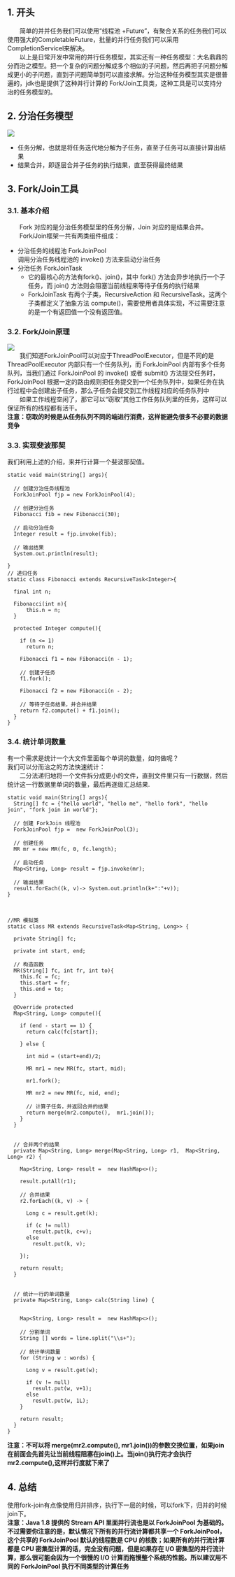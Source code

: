 ## 1. 开头  
&emsp;&emsp;简单的并并任务我们可以使用“线程池 +Future”，有聚合关系的任务我们可以使用强大的CompletableFuture，批量的并行任务我们可以采用CompletionServicel来解决。  
&emsp;&emsp;以上是日常开发中常用的并行任务模型，其实还有一种任务模型：大名鼎鼎的分而治之模型。把一个复杂的问题分解成多个相似的子问题，然后再把子问题分解成更小的子问题，直到子问题简单到可以直接求解。分治这种任务模型其实是很普遍的，jdk也是提供了这种并行计算的 Fork/Join工具类，这种工具是可以支持分治的任务模型的。  

## 2. 分治任务模型
![](分治任务模型.png)  
* 任务分解，也就是将任务迭代地分解为子任务，直至子任务可以直接计算出结果
* 结果合并，即逐层合并子任务的执行结果，直至获得最终结果


## 3. Fork/Join工具

### 3.1. 基本介绍
&emsp;&emsp;Fork 对应的是分治任务模型里的任务分解，Join 对应的是结果合并。  
&emsp;&emsp;Fork/Join框架一共有两类组件组成：
* 分治任务的线程池 ForkJoinPool  
  调用分治任务线程池的 invoke() 方法来启动分治任务
* 分治任务 ForkJoinTask
  * 它的最核心的方法有fork()、join()，其中 fork() 方法会异步地执行一个子任务，而 join() 方法则会阻塞当前线程来等待子任务的执行结果
  * ForkJoinTask 有两个子类，RecursiveAction 和 RecursiveTask。这两个子类都定义了抽象方法 compute()，需要使用者具体实现，不过需要注意的是一个有返回值一个没有返回值。




### 3.2. Fork/Join原理  
![](fork-join原理.png)  
&emsp;&emsp;我们知道ForkJoinPool可以对应于ThreadPoolExecutor，但是不同的是ThreadPoolExecutor 内部只有一个任务队列，而 ForkJoinPool 内部有多个任务队列，当我们通过 ForkJoinPool 的 invoke() 或者 submit() 方法提交任务时，ForkJoinPool 根据一定的路由规则把任务提交到一个任务队列中，如果任务在执行过程中会创建出子任务，那么子任务会提交到工作线程对应的任务队列中  
&emsp;&emsp;如果工作线程空闲了，那它可以“窃取”其他工作任务队列里的任务，这样可以保证所有的线程都有活干。  
**注意：窃取的时候是从任务队列不同的端进行消费，这样能避免很多不必要的数据竞争**

### 3.3. 实现斐波那契
我们利用上述的介绍，来并行计算一个斐波那契值。
```
static void main(String[] args){
  
  // 创建分治任务线程池  
  ForkJoinPool fjp = new ForkJoinPool(4);

  // 创建分治任务
  Fibonacci fib = new Fibonacci(30);   
  
  // 启动分治任务  
  Integer result = fjp.invoke(fib);

  // 输出结果  
  System.out.println(result);

}
// 递归任务
static class Fibonacci extends RecursiveTask<Integer>{
 
  final int n;
 
  Fibonacci(int n){
      this.n = n;
  }
  
  protected Integer compute(){

    if (n <= 1)
      return n;
    
    Fibonacci f1 = new Fibonacci(n - 1);

    // 创建子任务  
    f1.fork();

    Fibonacci f2 = new Fibonacci(n - 2);

    // 等待子任务结果，并合并结果  
    return f2.compute() + f1.join();
  }
}
```

### 3.4. 统计单词数量  
有一个需求是统计一个大文件里面每个单词的数量，如何做呢？  
我们可以分而治之的方法快速统计：    
&emsp;&emsp;二分法递归地将一个文件拆分成更小的文件，直到文件里只有一行数据，然后统计这一行数据里单词的数量，最后再逐级汇总结果.
```
static void main(String[] args){
  String[] fc = {"hello world", "hello me", "hello fork", "hello join", "fork join in world"};
  
  // 创建 ForkJoin 线程池    
  ForkJoinPool fjp =  new ForkJoinPool(3);
  
  // 创建任务    
  MR mr = new MR(fc, 0, fc.length);  

  // 启动任务    
  Map<String, Long> result = fjp.invoke(mr);
  
  // 输出结果    
  result.forEach((k, v)-> System.out.println(k+":"+v));
}



//MR 模拟类
static class MR extends RecursiveTask<Map<String, Long>> {
 
  private String[] fc;
 
  private int start, end;
 
  // 构造函数
  MR(String[] fc, int fr, int to){
    this.fc = fc;
    this.start = fr;
    this.end = to;
  }

  @Override protected 
  Map<String, Long> compute(){

    if (end - start == 1) {
      return calc(fc[start]);

    } else {

      int mid = (start+end)/2;

      MR mr1 = new MR(fc, start, mid);

      mr1.fork();

      MR mr2 = new MR(fc, mid, end);
      
      // 计算子任务，并返回合并的结果    
      return merge(mr2.compute(),  mr1.join());
    }
  }


  // 合并两个的结果
  private Map<String, Long> merge(Map<String, Long> r1,  Map<String, Long> r2) {
    
    Map<String, Long> result =  new HashMap<>();
    
    result.putAll(r1);
    
    // 合并结果
    r2.forEach((k, v) -> {
      
      Long c = result.get(k);
      
      if (c != null)
        result.put(k, c+v);
      else 
        result.put(k, v);
    
    });
    
    return result;
  }


  // 统计一行的单词数量
  private Map<String, Long> calc(String line) {


    Map<String, Long> result =  new HashMap<>();
    
    // 分割单词    
    String [] words = line.split("\\s+");
    
    // 统计单词数量    
    for (String w : words) {
     
      Long v = result.get(w);
     
      if (v != null) 
        result.put(w, v+1);
      else
        result.put(w, 1L);
    }

    return result;
  }
}
```
**注意：不可以将 merge(mr2.compute(),  mr1.join())的参数交换位置，如果join在前面会先首先让当前线程阻塞在join()上。当join()执行完才会执行mr2.compute(),这样并行度就下来了**


## 4. 总结  
使用fork-join有点像使用归并排序，执行下一层的时候，可以fork下，归并的时候join下。  
**注意：Java 1.8 提供的 Stream API 里面并行流也是以 ForkJoinPool 为基础的。不过需要你注意的是，默认情况下所有的并行流计算都共享一个 ForkJoinPool，这个共享的 ForkJoinPool 默认的线程数是 CPU 的核数；如果所有的并行流计算都是 CPU 密集型计算的话，完全没有问题，但是如果存在 I/O 密集型的并行流计算，那么很可能会因为一个很慢的 I/O 计算而拖慢整个系统的性能。所以建议用不同的 ForkJoinPool 执行不同类型的计算任务**  